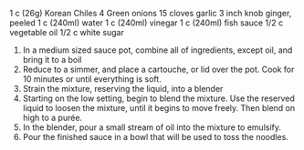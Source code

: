 1 c (26g) Korean Chiles
4 Green onions
15 cloves garlic
3 inch knob ginger, peeled
1 c (240ml) water
1 c (240ml) vinegar
1 c (240ml) fish sauce
1/2 c vegetable oil
1/2 c white sugar

1. In a medium sized sauce pot, combine all of ingredients, except oil, and bring it to a boil
2. Reduce to a simmer, and place a cartouche, or lid over the pot. Cook for 10 minutes or until everything is soft.
3. Strain the mixture, reserving the liquid, into a blender
4. Starting on the low setting, begin to blend the mixture.  Use the reserved liquid to loosen the mixture, until it begins to move freely. Then blend on high to a purée.
5. In the blender, pour a small stream of oil into the mixture to emulsify.
6. Pour the finished sauce in a bowl that will be used to toss the noodles.
